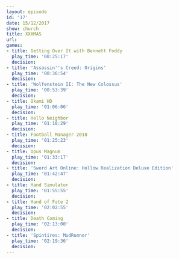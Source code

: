 ```yaml
---
layout: episode
id: '17'
date: 15/12/2017
show: church
title: XXXMAS
url: 
games:
- title: Getting Over It with Bennett Foddy
  play_time: '00:25:17'
  decision: 
- title: 'Assassin''s Creed: Origins'
  play_time: '00:36:54'
  decision: 
- title: 'Wolfenstein II: The New Colossus'
  play_time: '00:53:39'
  decision: 
- title: Okami HD
  play_time: '01:06:06'
  decision: 
- title: Hello Neighbor
  play_time: '01:18:29'
  decision: 
- title: Football Manager 2018
  play_time: '01:25:23'
  decision: 
- title: Opus Magnum
  play_time: '01:33:17'
  decision: 
- title: 'Sword Art Online: Hollow Realization Deluxe Edition'
  play_time: '01:42:47'
  decision: 
- title: Hand Simulator
  play_time: '01:55:55'
  decision: 
- title: Hand of Fate 2
  play_time: '02:02:55'
  decision: 
- title: Death Coming
  play_time: '02:13:00'
  decision: 
- title: 'Spintires: MudRunner'
  play_time: '02:19:36'
  decision: 
---
```

